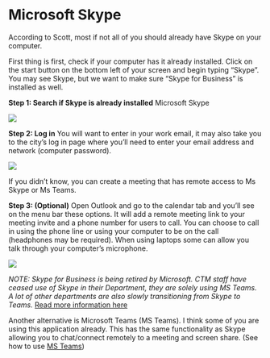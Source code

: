 # Microsoft Skype

According to Scott, most if not all of you should already have Skype on your computer.

First thing is first, check if your computer has it already installed. Click on the start button on the bottom left of your screen and begin typing “Skype”. You may see Skype, but we want to make sure “Skype for Business” is installed as well.

**Step 1: Search if Skype is already installed** Microsoft Skype

![](https://gblobscdn.gitbook.com/assets%2F-LzDGg7hKQ_fUjXnzGGx%2F-M28qvDA9YabtktyJ925%2F-M28r2jdqkfi2FOcwbDh%2Fimage.png?alt=media&token=cb80860a-3073-41a7-8eb2-5b5f63c1ec84)

**Step 2: Log in** You will want to enter in your work email, it may also take you to the city’s log in page where you’ll need to enter your email address and network \(computer password\).

![](https://gblobscdn.gitbook.com/assets%2F-LzDGg7hKQ_fUjXnzGGx%2F-M28qvDA9YabtktyJ925%2F-M28r8VYjI-YZ1K0AgoR%2Fimage.png?alt=media&token=f1e8cbf8-97e5-48f9-b7d6-5bf9585f0c64)

If you didn’t know, you can create a meeting that has remote access to Ms Skype or Ms Teams.

**Step 3: \(Optional\)** Open Outlook and go to the calendar tab and you’ll see on the menu bar these options. It will add a remote meeting link to your meeting invite and a phone number for users to call. You can choose to call in using the phone line or using your computer to be on the call \(headphones may be required\). When using laptops some can allow you talk through your computer’s microphone.

![](https://gblobscdn.gitbook.com/assets%2F-LzDGg7hKQ_fUjXnzGGx%2F-M28qvDA9YabtktyJ925%2F-M28rCN_6Kh4CLi31drd%2Fimage.png?alt=media&token=b9e600d6-70e2-459a-b820-6c5878d80f43)

_NOTE: Skype for Business is being retired by Microsoft. CTM staff have ceased use of Skype in their Department, they are solely using MS Teams. A lot of other departments are also slowly transitioning from Skype to Teams._ [Read more information here](https://docs.microsoft.com/en-us/microsoftteams/faq-journey)​

Another alternative is Microsoft Teams \(MS Teams\). I think some of you are using this application already. This has the same functionality as Skype allowing you to chat/connect remotely to a meeting and screen share. \(See how to use [MS Teams](https://atd-dts.gitbook.io/atd-staff-resources/online-meetings/ms-teams)\)





